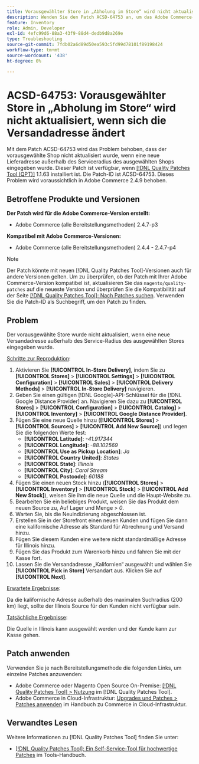 ```yaml
---
title: Vorausgewählter Store in „Abholung im Store“ wird nicht aktualisiert, wenn sich die Versandadresse ändert
description: Wenden Sie den Patch ACSD-64753 an, um das Adobe Commerce-Problem zu beheben, bei dem der vorausgewählte Shop nicht aktualisiert wurde, wenn eine neue Lieferadresse außerhalb des Serviceradius des ausgewählten Shops eingegeben wurde.
feature: Inventory
role: Admin, Developer
exl-id: 4efc99d6-88a3-43f9-88d4-dedb9d8a269e
type: Troubleshooting
source-git-commit: 7fdb02a6d89d50ea593c5fd99d78101f89198424
workflow-type: tm+mt
source-wordcount: '438'
ht-degree: 0%

---
```


# ACSD-64753: Vorausgewählter Store in „Abholung im Store“ wird nicht aktualisiert, wenn sich die Versandadresse ändert

Mit dem Patch ACSD-64753 wird das Problem behoben, dass der vorausgewählte Shop nicht aktualisiert wurde, wenn eine neue Lieferadresse außerhalb des Serviceradius des ausgewählten Shops eingegeben wurde. Dieser Patch ist verfügbar, wenn [[!DNL Quality Patches Tool (QPT)]](/help/tools/quality-patches-tool/quality-patches-tool-to-self-serve-quality-patches.md) 1.1.63 installiert ist. Die Patch-ID ist ACSD-64753. Dieses Problem wird voraussichtlich in Adobe Commerce 2.4.9 behoben.

## Betroffene Produkte und Versionen

**Der Patch wird für die Adobe Commerce-Version erstellt:**

* Adobe Commerce (alle Bereitstellungsmethoden) 2.4.7-p3

**Kompatibel mit Adobe Commerce-Versionen:**

* Adobe Commerce (alle Bereitstellungsmethoden) 2.4.4 - 2.4.7-p4

>[!NOTE]
>
>Der Patch könnte mit neuen [!DNL Quality Patches Tool]-Versionen auch für andere Versionen gelten. Um zu überprüfen, ob der Patch mit Ihrer Adobe Commerce-Version kompatibel ist, aktualisieren Sie das `magento/quality-patches` auf die neueste Version und überprüfen Sie die Kompatibilität auf der Seite [[!DNL Quality Patches Tool]: Nach Patches suchen](https://experienceleague.adobe.com/tools/commerce-quality-patches/index.html?lang=de). Verwenden Sie die Patch-ID als Suchbegriff, um den Patch zu finden.

## Problem

Der vorausgewählte Store wurde nicht aktualisiert, wenn eine neue Versandadresse außerhalb des Service-Radius des ausgewählten Stores eingegeben wurde.

<u>Schritte zur Reproduktion</u>:

1. Aktivieren Sie **[!UICONTROL In-Store Delivery]**, indem Sie zu **[!UICONTROL Stores]** > **[!UICONTROL Settings]** > **[!UICONTROL Configuration]** > **[!UICONTROL Sales]** > **[!UICONTROL Delivery Methods]** > **[!UICONTROL In-Store Delivery]** navigieren.
1. Geben Sie einen gültigen [!DNL Google]-API-Schlüssel für die [!DNL Google Distance Provider] an. Navigieren Sie dazu zu **[!UICONTROL Stores]** > **[!UICONTROL Configuration]** > **[!UICONTROL Catalog]** > **[!UICONTROL Inventory]** > **[!UICONTROL Google Distance Provider]**.
1. Fügen Sie eine neue Quelle hinzu (**[!UICONTROL Stores]** > **[!UICONTROL Sources]** > **[!UICONTROL Add New Source]**) und legen Sie die folgenden Werte fest:
   * **[!UICONTROL Latitude]**: *-41.917344*
   * **[!UICONTROL Longitude]**: *-88.102569*
   * **[!UICONTROL Use as Pickup Location]**: *Ja*
   * **[!UICONTROL Country United]**: *States*
   * **[!UICONTROL State]**: *Illinois*
   * **[!UICONTROL City]**: *Carol Stream*
   * **[!UICONTROL Postcode]**: *60188*
1. Fügen Sie einen neuen Stock hinzu (**[!UICONTROL Stores]** > **[!UICONTROL Inventory]** > **[!UICONTROL Stock]** > **[!UICONTROL Add New Stock]**), weisen Sie ihm die neue Quelle und die Haupt-Website zu.
1. Bearbeiten Sie ein beliebiges Produkt, weisen Sie das Produkt dem neuen Source zu, Auf Lager und Menge > *0*.
1. Warten Sie, bis die Neuindizierung abgeschlossen ist.
1. Erstellen Sie in der Storefront einen neuen Kunden und fügen Sie dann eine kalifornische Adresse als Standard für Abrechnung und Versand hinzu.
1. Fügen Sie diesem Kunden eine weitere nicht standardmäßige Adresse für Illinois hinzu.
1. Fügen Sie das Produkt zum Warenkorb hinzu und fahren Sie mit der Kasse fort.
1. Lassen Sie die Versandadresse „Kalifornien“ ausgewählt und wählen Sie **[!UICONTROL Pick in Store]** Versandart aus. Klicken Sie auf **[!UICONTROL Next]**.

<u>Erwartete Ergebnisse</u>:

Da die kalifornische Adresse außerhalb des maximalen Suchradius (200 km) liegt, sollte der Illinois Source für den Kunden nicht verfügbar sein.

<u>Tatsächliche Ergebnisse</u>:

Die Quelle in Illinois kann ausgewählt werden und der Kunde kann zur Kasse gehen.

## Patch anwenden

Verwenden Sie je nach Bereitstellungsmethode die folgenden Links, um einzelne Patches anzuwenden:

* Adobe Commerce oder Magento Open Source On-Premise: [[!DNL Quality Patches Tool] > Nutzung](/help/tools/quality-patches-tool/usage.md) im [!DNL Quality Patches Tool].
* Adobe Commerce in Cloud-Infrastruktur: [Upgrades und Patches > Patches anwenden](https://experienceleague.adobe.com/docs/commerce-cloud-service/user-guide/develop/upgrade/apply-patches.html?lang=de) im Handbuch zu Commerce in Cloud-Infrastruktur.

## Verwandtes Lesen

Weitere Informationen zu [!DNL Quality Patches Tool] finden Sie unter:

* [[!DNL Quality Patches Tool]: Ein Self-Service-Tool für hochwertige Patches](/help/tools/quality-patches-tool/quality-patches-tool-to-self-serve-quality-patches.md) im Tools-Handbuch.
